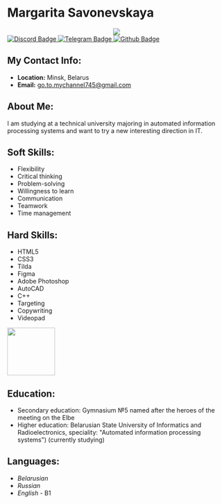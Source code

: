 # **Margarita Savonevskaya**

<div id="header" align="center">
  <img src="https://media.giphy.com/media/3kPDmoWdBpQPNhCnUG/giphy.gif"/>
</div>

<div id="badges">
  <a href="https://t.me/marsscore">
  <img src="https://img.shields.io/badge/Discord-purple?style=for-the-badge&logo=discord&logoColor=white" alt="Discord Badge"/>
  </a>
  <a href="https://discord.com/channels/god_dandelion">
  <img src="https://img.shields.io/badge/Telegram-blue?style=for-the-badge&logo=telegram&logoColor=white" alt="Telegram Badge"/>
  </a>
  <a href="https://github.com/Margarita-bron">
  <img src="https://img.shields.io/badge/Github-grey?style=for-the-badge&logo=github&logoColor=white" alt="Github Badge"/>
  </a>
</div>


## **My Contact Info:**
   - **Location:** Minsk, Belarus
   - **Email:** go.to.mychannel745@gmail.com
## **About Me:**
   I am studying at a technical university majoring in automated information processing systems and want to try a new interesting direction in IT.
## Soft Skills:
 - Flexibility
 - Critical thinking
 - Problem-solving
 - Willingness to learn
 - Communication 
 - Teamwork
 - Time management
## Hard Skills:
 - HTML5
 - CSS3
 - Tilda
 - Figma
 - Adobe Photoshop
 - AutoCAD
 - C++
 - Targeting
 - Copywriting
 - Videopad
<div id="skills" align="left">
  <img src="https://media.giphy.com/media/v1.Y2lkPTc5MGI3NjExNDhpcHE3cmNrc2V1bmpkNHAwOTEzYWdlYjI0dG5tMWgxY3NpODdhdyZlcD12MV9pbnRlcm5hbF9naWZfYnlfaWQmY3Q9Zw/gLcUG7QiR0jpMzoNUu/giphy-downsized.gif" height="110"/>
</div>

## Education:
 - Secondary education: Gymnasium №5 named after the heroes of the meeting on the Elbe
 - Higher education: Belarusian State University of Informatics and Radioelectronics, speciality: "Automated information processing systems") (currently studying)

## Languages:
  - *Belarusian*
  - *Russian*
  - *English* - B1 
